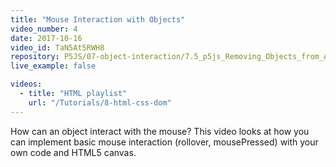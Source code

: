 ```yaml
---
title: "Mouse Interaction with Objects"
video_number: 4
date: 2017-10-16
video_id: TaN5At5RWH8
repository: P5JS/07-object-interaction/7.5_p5js_Removing_Objects_from_Arrays
live_example: false

videos:
  - title: "HTML playlist"
    url: "/Tutorials/8-html-css-dom"
---
```


How can an object interact with the mouse? This video looks at how you can implement basic mouse interaction (rollover, mousePressed) with your own code and HTML5 canvas.

